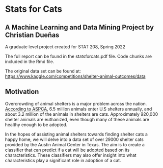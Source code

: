 # Stats for Cats 

## A Machine Learning and Data Mining Project by Christian Dueñas

A graduate level project created for STAT 208, Spring 2022

The full report can be found in the statsforcats.pdf file. Code chunks are included in the Rmd file.

The original data set can be found at: https://www.kaggle.com/competitions/shelter-animal-outcomes/data

## Motivation

Overcrowding of animal shelters is a major problem across the nation. [According to ASPCA](https://www.aspca.org/helping-people-pets/shelter-intake-and-surrender/pet-statistics/), 6.5 million animals enter U.S shelters annually, and about 3.2 million of the animals in shelters are cats. Approximately 920,000 shelter animals are euthanized, even though many of these animals are healthy enough to be adopted.

In the hopes of assisting animal shelters towards finding shelter cats a happy home, we will delve into a data set of over 29000 shelter cats provided by the Austin Animal Center in Texas. The aim is to create a classifier that can predict if a cat will be adopted based on its characteristics. These classifiers may also offer insight into what characteristics play a significant role in adoption of a cat.


